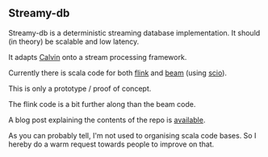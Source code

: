Streamy-db
--

Streamy-db is a deterministic streaming database implementation.
It should (in theory) be scalable and low latency.

It adapts [Calvin](http://cs-www.cs.yale.edu/homes/dna/papers/calvin-sigmod12.pdf) onto a stream processing framework.

Currently there is scala code for both [flink](https://flink.apache.org/) and [beam](https://beam.apache.org/) (using [scio](https://github.com/spotify/scio)).

This is only a prototype / proof of concept.

The flink code is a bit further along than the beam code.

A blog post explaining the contents of the repo is [available](https://domsj.info/2018/12/29/introducing-streamy-db.html).

As you can probably tell, I'm not used to organising scala code bases.
So I hereby do a warm request towards people to improve on that.
